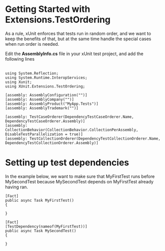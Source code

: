 # Getting Started with Extensions.TestOrdering

As a rule, xUnit enforces that tests run in random order, and we want to keep the benefits of that, but at the same time handle the special cases when run order is needed. 

Edit the **AssemblyInfo.cs** file in your xUnit test project, and add the following lines<br><br>

```
using System.Reflection;
using System.Runtime.InteropServices;
using Xunit;
using XUnit.Extensions.TestOrdering;

[assembly: AssemblyConfiguration("")]
[assembly: AssemblyCompany("")]
[assembly: AssemblyProduct("MyApp.Tests")]
[assembly: AssemblyTrademark("")]

[assembly: TestCaseOrderer(DependencyTestCaseOrderer.Name, DependencyTestCaseOrderer.Assembly)]
[assembly: CollectionBehavior(CollectionBehavior.CollectionPerAssembly, DisableTestParallelization = true)]
[assembly: TestCollectionOrderer(DependencyTestCollectionOrderer.Name, DependencyTestCollectionOrderer.Assembly)]
```


# Setting up test dependencies

In the example below, we want to make sure that MyFirstTest runs before MySecondTest because MySecondTest depends on MyFirstTest already having ran.

    [Fact]
    public async Task MyFirstTest()
    {
        
    }
  
    [Fact]
    [TestDependency(nameof(MyFirstTest))]
    public async Task MySecondTest()
    {
        
    }
